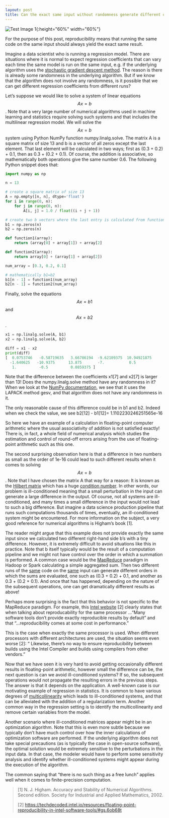 ```yaml
---
layout: post
title: Can the exact same input without randomness generate different outputs?
---
```


![Test Image 1](https://muratmut.github.io/images/repro-p1.PNG){:height="60%" width="60%"}

For the purpose of this post, reproducibility means that running the same code on the same input should always yield the exact same result.

Imagine a data scientist who is running a regression model. There are situations where it is normal to expect regression coefficients that can vary each time the same model is run on the same input, e.g. if the underlying algorithm uses the [stochastic gradient descent method](https://en.wikipedia.org/wiki/Stochastic_gradient_descent). The reason is there is already some randomness in the underlying algorithm. But if we know that the algorithm does not involve any randomness, is it possible that we can get different regression coefficients from different runs?

Let’s suppose we would like to solve a system of linear equations $$Ax=b$$. Note that a very large number of numerical algorithms used in machine learning and statistics require solving such systems and that includes the multilinear regression model. We will solve the $$Ax=b$$ system using Python NumPy function numpy.linalg.solve. The matrix A is a square matrix of size 13 and b is a vector of all zeros except the last element. That last element will be calculated in two ways; first as (0.3 + 0.2) + 0.1, then as 0.3 + (0.2 + 0.1). Of course, the addition is associative, so mathematically both operations give the same number 0.6. The following Python snippet does that:

```python
import numpy as np

n = 13

# create a square matrix of size 13
A = np.empty([n, n], dtype='float')
for i in range(0, n):
    for j in range(0, n):
        A[i, j] = 1.0 / float((i + j + 1))

# create two b vectors where the last entry is calculated from function1 and function2.
b1 = np.zeros(n)
b2 = np.zeros(n)

def function1(array):
    return (array[0] + array[1]) + array[2]

def function2(array):
    return array[0] + (array[1] + array[2])

num_array = [0.3, 0.2, 0.1]

# mathematically b1=b2
b1[n - 1] = function1(num_array)
b2[n - 1] = function2(num_array)

```
Finally, solve the equations $$Ax=b1$$ and $$Ax=b2$$.

```python
x1 = np.linalg.solve(A, b1)
x2 = np.linalg.solve(A, b2)

diff = x1 - x2
print(diff)
[  0.0753746   -0.58719635   3.66786194  -9.62109375  10.94921875
  -1.640625   -10.9375      13.875       -7.           0.5
   1.          -0.5          0.0859375 ]
```

Note that the difference between the coefficients x1[7] and x2[7] is larger than 13! Does the numpy.linalg.solve method have any randomness in it? When we look at the [NumPy documentation](https://numpy.org/doc/stable/reference/generated/numpy.linalg.solve.html#numpy.linalg.solve), we see that it uses the LAPACK method gesv, and that algorithm does not have any randomness in it.

The only reasonable cause of this difference could be in b1 and b2. Indeed when we check the value, we see
b2[12] - b1[12]= 1.1102230246251565e-16

So here we have an example of a calculation in floating-point computer arithmetic where the usual associativity of addition is not satisfied exactly! There is, in fact, a whole field of numerical analysis which studies the estimation and control of round-off errors arising from the use of floating-point arithmetic such as this one.

The second surprising observation here is that a difference in two numbers as small as the order of 1e-16 could lead to such different results when it comes to solving $$Ax=b$$. Note that I have chosen the matrix A that way for a reason: It is known as the [Hilbert matrix](https://en.wikipedia.org/wiki/Hilbert_matrix) which has a huge [condition number](https://en.wikipedia.org/wiki/Condition_number). In other words, our problem is ill-conditioned meaning that a small perturbation in the input can generate a large difference in the output. Of course, not all systems are ill-conditioned, and many times a small difference in the input would not lead to such a big difference. But imagine a data science production pipeline that runs such computations thousands of times, eventually, an ill-conditioned system might be encountered. For more information on the subject, a very good reference for numerical algorithms is Higham’s book [1].

The reader might argue that this example does not provide exactly the same input since we calculated two different right-hand side b’s with a tiny difference. However, it is extremely difficult to avoid situations like this in practice. Note that b itself typically would be the result of a computation pipeline and we might not have control over the order in which a summation is performed. A common case would be the [MapReduce](https://en.wikipedia.org/wiki/MapReduce) paradigm in Hadoop or Spark calculating a simple aggregated sum. Then two different runs of the <ins>same</ins> code on the <ins>same</ins> input can generate different orders in which the sums are evaluated, one such as (0.3 + 0.2) + 0.1, and another as 0.3 + (0.2 + 0.1). And once that has happened, depending on the nature of the subsequent operations, one can get dramatically different results as above!

Perhaps more surprising is the fact that this behavior is not specific to the MapReduce paradigm. For example, this [Intel website](https://techdecoded.intel.io/resources/floating-point-reproducibility-in-intel-software-tools/#gs.6ob68t) [2] clearly states that when talking about reproducability for the same processor …“Many software tools don’t provide exactly reproducible results by default” and that “…reproducibility comes at some cost in performance.”

This is the case when exactly the same processor is used. When different processors with different architectures are used, the situation seems even worse [2]:
“ Likewise, there’s no way to ensure reproducibility between builds using the Intel Compiler and builds using compilers from other vendors.”

Now that we have seen it is very hard to avoid getting occasionally different results in floating-point arithmetic, however small the difference can be, the next question is can we avoid ill-conditioned systems? If so, the subsequent operations would not propagate the resulting errors in the previous steps. The answer is that it depends on the application. A well-known case is our motivating example of regression in statistics. It is common to have various degrees of [multicollinearity](https://en.wikipedia.org/wiki/Multicollinearity) which leads to ill-conditioned systems, and that can be alleviated with the addition of a regularization term. Another common way in the regression setting is to identify the multicollinearity and remove certain variables from the model.

Another scenario where ill-conditioned matrices appear might be in an optimization algorithm. Note that this is even more subtle because we typically don’t have much control over how the inner calculations of optimization software are performed. If the underlying algorithm does not take special precautions (as is typically the case in open-source software), the optimal solution would be extremely sensitive to the perturbations in the input data. In that case, the modeler would have to perform some sensitivity analysis and identify whether ill-conditioned systems might appear during the execution of the algorithm.

The common saying that “there is no such thing as a free lunch” applies well when it comes to finite-precision computation.

> [1] N. J. Higham. Accuracy and Stability of Numerical Algorithms. Second edition. Society for Industrial and Applied Mathematics, 2002.
>
> [2] https://techdecoded.intel.io/resources/floating-point-reproducibility-in-intel-software-tools/#gs.6ob68t
